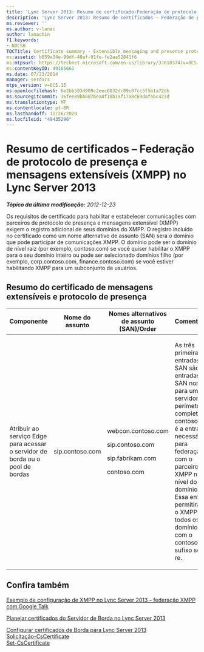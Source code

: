 ```yaml
---
title: 'Lync Server 2013: Resumo de certificado-Federação de protocolo de presença e mensagens extensível (XMPP)'
description: 'Lync Server 2013: Resumo de certificados – Federação de protocolo de presença e mensagens extensível (XMPP).'
ms.reviewer: ''
ms.author: v-lanac
author: lanachin
f1.keywords:
- NOCSH
TOCTitle: Certificate summary - Extensible messaging and presence protocol (XMPP) federation
ms:assetid: b059a34e-99df-40af-91fe-fe2aa52841f6
ms:mtpsurl: https://technet.microsoft.com/en-us/library/JJ618374(v=OCS.15)
ms:contentKeyID: 49105661
ms.date: 07/23/2014
manager: serdars
mtps_version: v=OCS.15
ms.openlocfilehash: 6e2bb593d909c2eec6032dc89c07cc5f5b1a72db
ms.sourcegitcommit: 36fee89bb887bea4f18b19f17a8c69daf5bc423d
ms.translationtype: MT
ms.contentlocale: pt-BR
ms.lasthandoff: 11/26/2020
ms.locfileid: "49435296"
---
```

# <a name="certificate-summary---extensible-messaging-and-presence-protocol-xmpp-federation-in-lync-server-2013"></a>Resumo de certificados – Federação de protocolo de presença e mensagens extensíveis (XMPP) no Lync Server 2013

<div data-xmlns="http://www.w3.org/1999/xhtml">

<div class="topic" data-xmlns="http://www.w3.org/1999/xhtml" data-msxsl="urn:schemas-microsoft-com:xslt" data-cs="https://msdn.microsoft.com/">

<div data-asp="https://msdn2.microsoft.com/asp">



</div>

<div id="mainSection">

<div id="mainBody">

<span> </span>

_**Tópico da última modificação:** 2012-12-23_

Os requisitos de certificado para habilitar e estabelecer comunicações com parceiros de protocolo de presença e mensagens extensível (XMPP) exigem o registro adicional de seus domínios do XMPP. O registro incluído no certificado como um nome alternativo de assunto (SAN) será o domínio que pode participar de comunicações XMPP. O domínio pode ser o domínio de nível raiz (por exemplo, contoso.com) se você quiser habilitar o XMPP para o seu domínio inteiro ou pode ser selecionado domínios filho (por exemplo, corp.contoso.com, finance.contoso.com) se você estiver habilitando XMPP para um subconjunto de usuários.

<div>

## <a name="certificate-summary-for-extensible-messaging-and-presence-protocol"></a>Resumo do certificado de mensagens extensíveis e protocolo de presença


<table>
<colgroup>
<col style="width: 25%" />
<col style="width: 25%" />
<col style="width: 25%" />
<col style="width: 25%" />
</colgroup>
<thead>
<tr class="header">
<th>Componente</th>
<th>Nome do assunto</th>
<th>Nomes alternativos de assunto (SAN)/Order</th>
<th>Comentários</th>
</tr>
</thead>
<tbody>
<tr class="odd">
<td><p>Atribuir ao serviço Edge para acessar o servidor de borda ou o pool de bordas</p></td>
<td><p>sip.contoso.com</p></td>
<td><p>webcon.contoso.com</p>
<p>sip.contoso.com</p>
<p>sip.fabrikam.com</p>
<p>contoso.com</p></td>
<td><p>As três primeiras entradas de SAN são as entradas de SAN normais para um servidor de perímetro completo. O contoso.com é a entrada necessária para federação com o parceiro XMPP no nível do domínio raiz. Essa entrada permitirá que o XMPP para todos os domínios com o contoso.com sufixo seja re.</p></td>
</tr>
</tbody>
</table>


</div>

<div>

## <a name="see-also"></a>Confira também


[Exemplo de configuração de XMPP no Lync Server 2013 – federação XMPP com Google Talk](lync-server-2013-example-xmpp-configuration-–-xmpp-federation-with-google-talk.md)  


[Planejar certificados do Servidor de Borda no Lync Server 2013](lync-server-2013-plan-for-edge-server-certificates.md)  


[Configurar certificados de Borda para Lync Server 2013](lync-server-2013-set-up-edge-certificates.md)  
[Solicitação-CsCertificate](https://docs.microsoft.com/powershell/module/skype/Request-CsCertificate)  
[Set-CsCertificate](https://docs.microsoft.com/powershell/module/skype/Set-CsCertificate)  
  

</div>

</div>

<span> </span>

</div>

</div>

</div>

